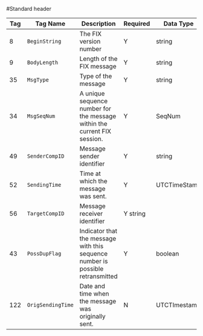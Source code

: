 #Standard header

Tag| Tag Name| Description| Required| Data Type
---|----------|-----------|----------|----------
8| `BeginString`|The FIX version number| Y| string
9| `BodyLength`| Length of the FIX message|Y|string
35| `MsgType`| Type of the message| Y|string
34| `MsgSeqNum`|A unique sequence number for the message within the current FIX session.|Y|SeqNum
49|`SenderCompID`| Message sender identifier| Y|string  
52|`SendingTime`| Time at which the message was sent.|Y|UTCTimeStamp
56|`TargetCompID`|Message receiver identifier|Y string
43|`PossDupFlag`|Indicator that the message with this sequence number is possible retransmitted|Y|boolean
122|`OrigSendingTime`|Date and time when the message was originally sent.|N|UTCTImestamp